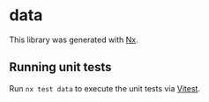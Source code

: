 # data

This library was generated with [Nx](https://nx.dev).

## Running unit tests

Run `nx test data` to execute the unit tests via [Vitest](https://vitest.dev/).
